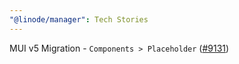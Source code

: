```yaml
---
"@linode/manager": Tech Stories
---
```


MUI v5 Migration - `Components > Placeholder` ([#9131](https://github.com/linode/manager/pull/9131))
